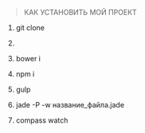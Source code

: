 >КАК УСТАНОВИТЬ МОЙ ПРОЕКТ

1. git clone

2.

3. bower i

4. npm i

5. gulp

6. jade -P -w название_файла.jade

7. compass watch
